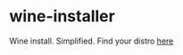 # wine-installer
Wine install. Simplified.
Find your distro [here](https://github.com/iLoadspecs/wine-installer/releases)
